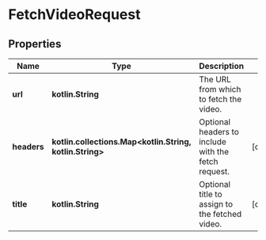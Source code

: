 
# FetchVideoRequest

## Properties
Name | Type | Description | Notes
------------ | ------------- | ------------- | -------------
**url** | **kotlin.String** | The URL from which to fetch the video. | 
**headers** | **kotlin.collections.Map&lt;kotlin.String, kotlin.String&gt;** | Optional headers to include with the fetch request. |  [optional]
**title** | **kotlin.String** | Optional title to assign to the fetched video. |  [optional]



